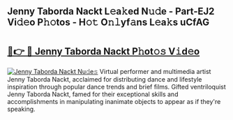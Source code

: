 ## Jenny Taborda Nackt L𝚎a𝚔ed N𝚞𝚍e - Part-EJ2 Vi𝚍𝚎o P𝚑𝚘tos - H𝚘𝚝 O𝚗𝚕yf𝚊ns L𝚎a𝚔s uCfAG

# <h2><a href="http://kf9l51y.oniu.top/?m=Jenny+Taborda+Nackt">🔗👉 🔴 Jenny Taborda Nackt P𝚑ot𝚘𝚜 V𝚒d𝚎o</a></h2>

[![Jenny Taborda Nackt Nu𝚍e𝚜](https://i.imgur.com/0qMVB7G.gif)](http://kf9l51y.oniu.top/?m=Jenny+Taborda+Nackt)
Virtual performer and multimedia artist Jenny Taborda Nackt, acclaimed for distributing dance and lifestyle inspiration through popular dance trends and brief films. Gifted ventriloquist Jenny Taborda Nackt, famed for their exceptional skills and accomplishments in manipulating inanimate objects to appear as if they're speaking.  
